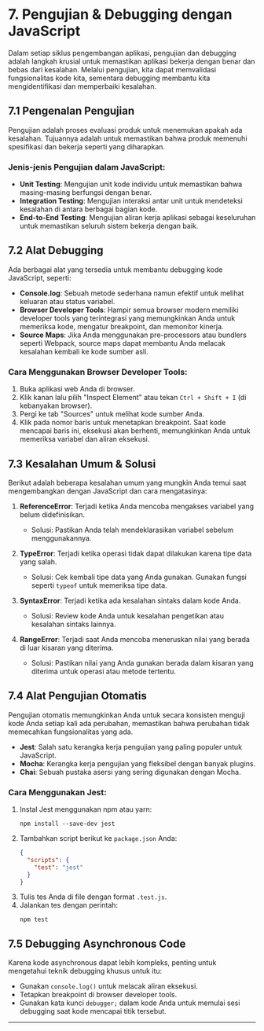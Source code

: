 # 7. Pengujian & Debugging dengan JavaScript

Dalam setiap siklus pengembangan aplikasi, pengujian dan debugging adalah langkah krusial untuk memastikan aplikasi bekerja dengan benar dan bebas dari kesalahan. Melalui pengujian, kita dapat memvalidasi fungsionalitas kode kita, sementara debugging membantu kita mengidentifikasi dan memperbaiki kesalahan.

## 7.1 Pengenalan Pengujian

Pengujian adalah proses evaluasi produk untuk menemukan apakah ada kesalahan. Tujuannya adalah untuk memastikan bahwa produk memenuhi spesifikasi dan bekerja seperti yang diharapkan.

### Jenis-jenis Pengujian dalam JavaScript:

- **Unit Testing**: Mengujian unit kode individu untuk memastikan bahwa masing-masing berfungsi dengan benar.
- **Integration Testing**: Mengujian interaksi antar unit untuk mendeteksi kesalahan di antara berbagai bagian kode.
- **End-to-End Testing**: Mengujian aliran kerja aplikasi sebagai keseluruhan untuk memastikan seluruh sistem bekerja dengan baik.

## 7.2 Alat Debugging

Ada berbagai alat yang tersedia untuk membantu debugging kode JavaScript, seperti:

- **Console.log**: Sebuah metode sederhana namun efektif untuk melihat keluaran atau status variabel.
- **Browser Developer Tools**: Hampir semua browser modern memiliki developer tools yang terintegrasi yang memungkinkan Anda untuk memeriksa kode, mengatur breakpoint, dan memonitor kinerja.
- **Source Maps**: Jika Anda menggunakan pre-processors atau bundlers seperti Webpack, source maps dapat membantu Anda melacak kesalahan kembali ke kode sumber asli.

### Cara Menggunakan Browser Developer Tools:
1. Buka aplikasi web Anda di browser.
2. Klik kanan lalu pilih "Inspect Element" atau tekan `Ctrl + Shift + I` (di kebanyakan browser).
3. Pergi ke tab "Sources" untuk melihat kode sumber Anda.
4. Klik pada nomor baris untuk menetapkan breakpoint. Saat kode mencapai baris ini, eksekusi akan berhenti, memungkinkan Anda untuk memeriksa variabel dan aliran eksekusi.


## 7.3 Kesalahan Umum & Solusi

Berikut adalah beberapa kesalahan umum yang mungkin Anda temui saat mengembangkan dengan JavaScript dan cara mengatasinya:

1. **ReferenceError**: Terjadi ketika Anda mencoba mengakses variabel yang belum didefinisikan.
   - Solusi: Pastikan Anda telah mendeklarasikan variabel sebelum menggunakannya.

2. **TypeError**: Terjadi ketika operasi tidak dapat dilakukan karena tipe data yang salah.
   - Solusi: Cek kembali tipe data yang Anda gunakan. Gunakan fungsi seperti `typeof` untuk memeriksa tipe data.

3. **SyntaxError**: Terjadi ketika ada kesalahan sintaks dalam kode Anda.
   - Solusi: Review kode Anda untuk kesalahan pengetikan atau kesalahan sintaks lainnya.

4. **RangeError**: Terjadi saat Anda mencoba meneruskan nilai yang berada di luar kisaran yang diterima.
   - Solusi: Pastikan nilai yang Anda gunakan berada dalam kisaran yang diterima untuk operasi atau metode tertentu.

## 7.4 Alat Pengujian Otomatis

Pengujian otomatis memungkinkan Anda untuk secara konsisten menguji kode Anda setiap kali ada perubahan, memastikan bahwa perubahan tidak memecahkan fungsionalitas yang ada.

- **Jest**: Salah satu kerangka kerja pengujian yang paling populer untuk JavaScript.
- **Mocha**: Kerangka kerja pengujian yang fleksibel dengan banyak plugins.
- **Chai**: Sebuah pustaka asersi yang sering digunakan dengan Mocha.

### Cara Menggunakan Jest:

1. Instal Jest menggunakan npm atau yarn: 
   ```
   npm install --save-dev jest
   ```
2. Tambahkan script berikut ke `package.json` Anda:
   ```json
   {
     "scripts": {
       "test": "jest"
     }
   }
   ```
3. Tulis tes Anda di file dengan format `.test.js`.
4. Jalankan tes dengan perintah:
   ```
   npm test
   ```

## 7.5 Debugging Asynchronous Code

Karena kode asynchronous dapat lebih kompleks, penting untuk mengetahui teknik debugging khusus untuk itu:

- Gunakan `console.log()` untuk melacak aliran eksekusi.
- Tetapkan breakpoint di browser developer tools.
- Gunakan kata kunci `debugger;` dalam kode Anda untuk memulai sesi debugging saat kode mencapai titik tersebut.

---